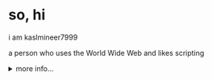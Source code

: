 # so, hi

i am kaslmineer7999

a person who uses the World Wide Web and likes scripting

<details>
  <summary>more info...</summary>
  <ul>
    <li>species: human</li>
    <li>is this human real: yes</li>
    <li>is this human sane: yes</li>
    <li>is this human male or female: male</li>
    <li>did this human ever die: no</li>
    <li>species he hates: Collabration Virtual Machines forkies (check out <a href="http://www.computernewb.com/wiki/Forkies/">http://www.computernewb.com/wiki/Forkies/</a>)</li>
  </ul>
  <p align="center" width="100%">
    <img src="https://github-readme-stats.vercel.app/api/?username=kaslmineer7999&theme=dracula&show_icons=true&count_private=true&hide_border=false"/>
  </p>

  social profiles:
  <table>
    <tbody>
      <tr><th>GitHub</th><td><a href="http://github.com/kaslmineer7999/">http://github.com/kaslmineer7999/</a></td></tr>
      <tr><th>YouTube</th><td><a href="http://www.youtube.com/@kaslmineer7999/videos/">http://www.youtube.com/@kaslmineer7999/videos/</a></td></tr>
    </tbody>
  </table>
</details>
